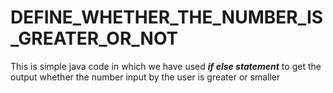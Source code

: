 # DEFINE_WHETHER_THE_NUMBER_IS_GREATER_OR_NOT
This is simple java code in which we have used ***if else statement*** to get the output whether the number input by the user is greater or smaller
